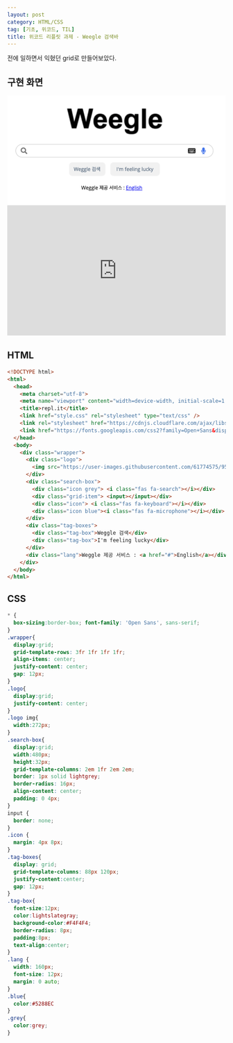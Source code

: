 ```yaml
---
layout: post
category: HTML/CSS
tag: [기초, 위코드, TIL]
title: 위코드 리플릿 과제 - Weegle 검색바 
---
```


전에 일하면서 익혔던 grid로 만들어보았다.

## 구현 화면
<img src="../public/img/weegle.png">

<iframe height="300" style="width: 100%;" scrolling="no" title="wecode search bar" src="https://codepen.io/lunayyko/embed/MWmKzLG?defaultTab=html%2Cresult" frameborder="no" loading="lazy" allowtransparency="true" allowfullscreen="true">
  See the Pen <a href="https://codepen.io/lunayyko/pen/MWmKzLG">
  wecode search bar</a> by Luna YooYoung Ko (<a href="https://codepen.io/lunayyko">@lunayyko</a>)
  on <a href="https://codepen.io">CodePen</a>.
</iframe>

## HTML

```html
<!DOCTYPE html>
<html>
  <head>
    <meta charset="utf-8">
    <meta name="viewport" content="width=device-width, initial-scale=1.0">
    <title>repl.it</title>
    <link href="style.css" rel="stylesheet" type="text/css" />
    <link rel="stylesheet" href="https://cdnjs.cloudflare.com/ajax/libs/font-awesome/5.15.3/css/all.min.css"/>
    <link href="https://fonts.googleapis.com/css2?family=Open+Sans&display=swap" rel="stylesheet">
  </head>
  <body>
    <div class="wrapper">
      <div class="logo">
        <img src="https://user-images.githubusercontent.com/61774575/95163201-34411c00-075c-11eb-9987-d6301acb4dab.png">
      </div>
      <div class="search-box">
        <div class="icon grey"> <i class="fas fa-search"></i></div>
        <div class="grid-item"> <input></input></div>
        <div class="icon"> <i class="fas fa-keyboard"></i></div>
        <div class="icon blue"><i class="fas fa-microphone"></i></div>
      </div>
      <div class="tag-boxes">
        <div class="tag-box">Weggle 검색</div>
        <div class="tag-box">I'm feeling lucky</div>
      </div>
      <div class="lang">Weggle 제공 서비스 : <a href="#">English</a></div>
    </div>
  </body>
</html>
```
## CSS

```css
* {
  box-sizing:border-box; font-family: 'Open Sans', sans-serif;
}
.wrapper{
  display:grid;
  grid-template-rows: 3fr 1fr 1fr 1fr; 
  align-items: center; 
  justify-content: center; 
  gap: 12px; 
}
.logo{
  display:grid; 
  justify-content: center; 
}
.logo img{
  width:272px;
}
.search-box{
  display:grid;
  width:480px;
  height:32px;
  grid-template-columns: 2em 1fr 2em 2em;
  border: 1px solid lightgrey;
  border-radius: 16px;
  align-content: center;
  padding: 0 4px;
}
input {
  border: none;
}
.icon {
  margin: 4px 8px;
}
.tag-boxes{
  display: grid;
  grid-template-columns: 88px 120px;
  justify-content:center;
  gap: 12px;
}
.tag-box{
  font-size:12px;
  color:lightslategray;
  background-color:#F4F4F4;
  border-radius: 8px;
  padding:8px;
  text-align:center;
}
.lang {
  width: 160px;
  font-size: 12px;
  margin: 0 auto;
}
.blue{
  color:#5288EC
}
.grey{
  color:grey;
}
```

